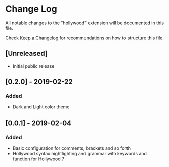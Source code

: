 # Change Log
All notable changes to the "hollywood" extension will be documented in this file.

Check [Keep a Changelog](http://keepachangelog.com/) for recommendations on how to structure this file.

## [Unreleased]

- Initial public release

## [0.2.0] - 2019-02-22

### Added

- Dark and Light color theme

## [0.0.1] - 2019-02-04

### Added

- Basic configuration for comments, brackets and so forth
- Hollywood syntax hightlighting and grammar with keywords and function for Hollywood 7